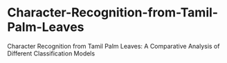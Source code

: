 # Character-Recognition-from-Tamil-Palm-Leaves
Character Recognition from Tamil Palm Leaves: A Comparative Analysis of Different Classification Models
